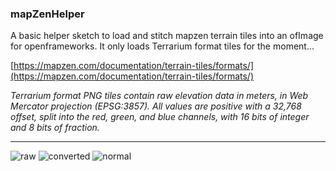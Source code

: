 ### mapZenHelper

A basic helper sketch to load and stitch mapzen terrain tiles into an ofImage for openframeworks.
It only loads Terrarium format tiles for the moment...

[https://mapzen.com/documentation/terrain-tiles/formats/](https://mapzen.com/documentation/terrain-tiles/formats/)

_Terrarium format PNG tiles contain raw elevation data in meters, in Web Mercator projection (EPSG:3857). All values are positive with a 32,768 offset, split into the red, green, and blue channels, with 16 bits of integer and 8 bits of fraction._


---
![raw](https://c1.staticflickr.com/1/423/32135137881_8f484c642c_z.jpg)
![converted](https://c1.staticflickr.com/1/594/31878384940_659b95de0e_z.jpg)
![normal](https://c1.staticflickr.com/1/302/32115617622_86c03cf354_z.jpg)
